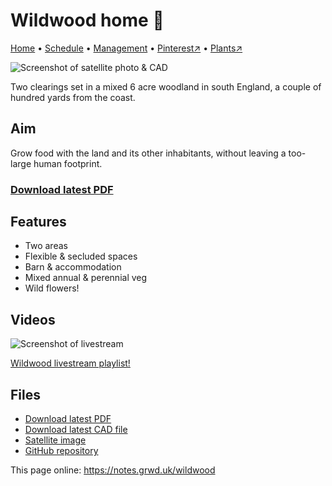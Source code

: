 # Wildwood home 🏡

[Home](https://notes.grwd.uk/wildwood/) • [Schedule](https://notes.grwd.uk/wildwood/schedule) • [Management](https://notes.grwd.uk/wildwood/management) • [Pinterest↗](https://pinterest.co.uk/NatureWorksGarden/wildwood) • [Plants↗](https://bit.ly/wildwood-plants)

![Screenshot of satellite photo & CAD](https://res.cloudinary.com/growdigital/image/upload/w_320/v1655726882/wildwood/wildwood-outline-satellite.jpg)

Two clearings set in a mixed 6 acre woodland in south England, a couple of hundred yards from the coast.

## Aim

Grow food with the land and its other inhabitants, without leaving a too-large human footprint.

### [Download latest PDF](https://github.com/growdigital/wildwood/raw/main/wildwood.pdf)

## Features

* Two areas
* Flexible & secluded spaces
* Barn & accommodation
* Mixed annual & perennial veg
* Wild flowers!

## Videos

![Screenshot of livestream](https://res.cloudinary.com/growdigital/image/upload/w_320/v1638362351/clifftop/clifftop-livestream.jpg)

[Wildwood livestream playlist!](https://bit.ly/wildwood-playlist)

## Files

* [Download latest PDF](https://github.com/growdigital/wildwood/raw/main/wildwood.pdf)
* [Download latest CAD file](https://downgit.github.io/#/home?url=https://github.com/growdigital/wildwood/blob/main/wildwood.dxf)
* [Satellite image](https://github.com/growdigital/wildwood/raw/main/satellite.jpg)
* [GitHub repository](https://github.com/growdigital/wildwood)

This page online: <https://notes.grwd.uk/wildwood>
